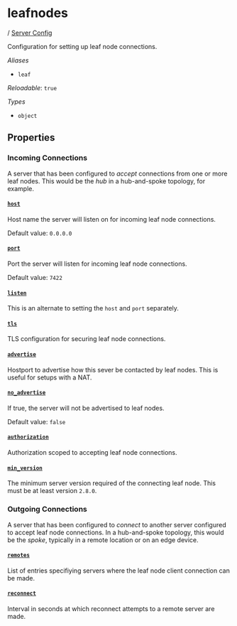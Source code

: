 # leafnodes

/ [Server Config](/ref/config/index.md) 

Configuration for setting up leaf node connections.

*Aliases*

- `leaf`


*Reloadable*: `true`

*Types*

- `object`


## Properties

### Incoming Connections

A server that has been configured to *accept* connections
from one or more leaf nodes. This would be the *hub* in a
hub-and-spoke topology, for example.

#### [`host`](/ref/config/leafnodes/host/index.md)

Host name the server will listen on for incoming
leaf node connections.

Default value: `0.0.0.0`

#### [`port`](/ref/config/leafnodes/port/index.md)

Port the server will listen for incoming leaf node
connections.

Default value: `7422`

#### [`listen`](/ref/config/leafnodes/listen/index.md)

This is an alternate to setting the `host` and `port` separately.

#### [`tls`](/ref/config/leafnodes/tls/index.md)

TLS configuration for securing leaf node connections.

#### [`advertise`](/ref/config/leafnodes/advertise/index.md)

Hostport to advertise how this sever be contacted
by leaf nodes. This is useful for setups with a NAT.

#### [`no_advertise`](/ref/config/leafnodes/no_advertise/index.md)

If true, the server will not be advertised to leaf nodes.

Default value: `false`

#### [`authorization`](/ref/config/leafnodes/authorization/index.md)

Authorization scoped to accepting leaf node connections.

#### [`min_version`](/ref/config/leafnodes/min_version/index.md)

The minimum server version required of the connecting
leaf node. This must be at least version `2.8.0`.

### Outgoing Connections

A server that has been configured to *connect* to another
server configured to accept leaf node connections. In a
hub-and-spoke topology, this would be the *spoke*, typically
in a remote location or on an edge device.

#### [`remotes`](/ref/config/leafnodes/remotes/index.md)

List of entries specifiying servers where the leaf
node client connection can be made.

#### [`reconnect`](/ref/config/leafnodes/reconnect/index.md)

Interval in seconds at which reconnect attempts to a
remote server are made.

